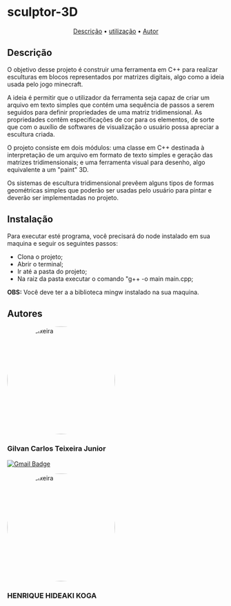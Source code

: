 # sculptor-3D

<p align="center">
 <a href="#objetivo">Descrição</a> •
 <a href="#tecnologias">utilização</a> • 
 <a href="#autor">Autor</a>
</p>

## Descrição

O objetivo desse projeto é construir uma ferramenta em C++ para realizar esculturas em blocos representados por matrizes digitais, algo como a ideia usada pelo jogo minecraft.

A ideia é permitir que o utilizador da ferramenta seja capaz de criar um arquivo em texto simples que contém uma sequência de passos a serem seguidos para definir propriedades de uma matriz tridimensional. As propriedades contêm especificações de cor para os elementos, de sorte que com o auxílio de softwares de visualização o usuário possa apreciar a escultura criada.

O projeto consiste em dois módulos: uma classe em C++ destinada à interpretação de um arquivo em formato de texto simples e geração das matrizes tridimensionais; e uma ferramenta visual para desenho, algo equivalente a um "paint" 3D.

Os sistemas de escultura tridimensional prevêem alguns tipos de formas geométricas simples que poderão ser usadas pelo usuário para pintar e deverão ser implementadas no projeto.

## Instalação

<p>Para executar esté programa, você precisará do node instalado em sua maquina e seguir os seguintes passos:</p>

<ul>
  <li>Clona o projeto;</li>
  <li>Abrir o terminal;</li>
  <li>Ir até a pasta do projeto;</li>
  <li>Na raiz da pasta executar o comando "g++ -o main main.cpp;</li>
</ul>

<span><strong>OBS:</strong> Você deve ter a a biblioteca mingw instalado na sua maquina.</span>

## Autores

<img src="https://avatars.githubusercontent.com/u/49037876?s=460&u=f48ae3d1fc11fb2a22c1add56b941428bd143f8b&v=4" alt="junior teixeira" style="width:250px; height: 250px; border-radius: 50%;"></img>
### Gilvan Carlos Teixeira Junior

[![Gmail Badge](https://img.shields.io/badge/-hideaki_koga@hotmail.com-3355cc?style=flat-square&logo=Gmail&logoColor=white&link=mailto:hideaki_koga@hotmail.com)](mailto:hideaki_koga@hotmail.com)

<img src="https://avatars.githubusercontent.com/u/49037876?s=460&u=f48ae3d1fc11fb2a22c1add56b941428bd143f8b&v=4" alt="junior teixeira" style="width:250px; height: 250px; border-radius: 50%;"></img>
### HENRIQUE HIDEAKI KOGA
